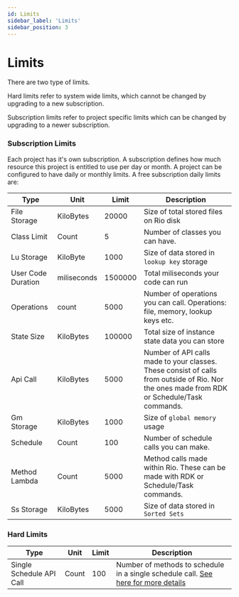 ```yaml
---
id: Limits
sidebar_label: 'Limits'
sidebar_position: 3
---
```


# Limits

There are two type of limits. 

Hard limits refer to system wide limits, which cannot be changed by upgrading to a new subscription.

Subscription limits refer to project specific limits which can be changed by upgrading to a newer subscription.

### Subscription Limits

Each project has it's own subscription. A subscription defines how much resource this project is entitled to use per day or month. A project can be configured to have daily or monthly limits. A free subscription daily limits are:

| Type        | Unit       | Limit | Description |
| ----------- | ----------- | ----------- | ----------- |
| File Storage      | KiloBytes | 20000 | Size of total stored files on Rio disk |
| Class Limit   | Count | 5 | Number of classes you can have. |
| Lu Storage   | KiloByte | 1000 | Size of data stored in `lookup key` storage |
| User Code Duration   | miliseconds | 1500000 | Total miliseconds your code can run |
| Operations   | count | 5000 | Number of operations you can call. Operations: file, memory, lookup keys etc. |
| State Size     | KiloBytes | 100000 | Total size of instance state data you can store |
| Api Call     | KiloBytes | 5000 | Number of API calls made to your classes. These consist of calls from outside of Rio. Nor the ones made from RDK or Schedule/Task commands. |
| Gm Storage     | KiloBytes | 1000 | Size of `global memory` usage |
| Schedule     | Count | 100 | Number of schedule calls you can make. |
| Method Lambda     | Count | 5000 | Method calls made within Rio. These can be made with RDK or Schedule/Task commands. |
| Ss Storage     | KiloBytes | 5000 | Size of data stored in `Sorted Sets` |

### Hard Limits

| Type        | Unit       | Limit | Description |
| ----------- | ----------- | ----------- | ----------- |
| Single Schedule API Call     | Count | 100 | Number of methods to schedule in a single schedule call. [See here for more details](../../classes/methods/scheduling)  |




